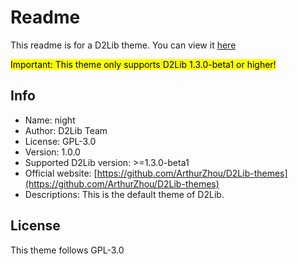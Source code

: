 # Readme
This readme is for a D2Lib theme. You can view it [here](https://github.com/ArthurZhou/D2Lib-themes/tree/main/night)

<mark>Important: This theme only supports D2Lib 1.3.0-beta1 or higher!<mark>

## Info
- Name: night
- Author: D2Lib Team
- License: GPL-3.0
- Version: 1.0.0
- Supported D2Lib version: >=1.3.0-beta1
- Official website: [https://github.com/ArthurZhou/D2Lib-themes](https://github.com/ArthurZhou/D2Lib-themes)
- Descriptions: This is the default theme of D2Lib.

## License
This theme follows GPL-3.0
